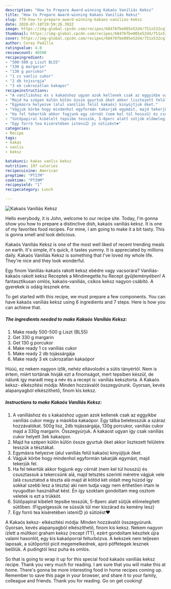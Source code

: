 ```yaml
---
description: "How to Prepare Award-winning Kakaós Vaníliás Keksz"
title: "How to Prepare Award-winning Kakaós Vaníliás Keksz"
slug: 779-how-to-prepare-award-winning-kakaos-vanilias-keksz
date: 2020-07-18T19:59:26.392Z
image: https://img-global.cpcdn.com/recipes/68476fbe005e52d4/751x532cq70/kakaos-vanilias-keksz-recept-foto.jpg
thumbnail: https://img-global.cpcdn.com/recipes/68476fbe005e52d4/751x532cq70/kakaos-vanilias-keksz-recept-foto.jpg
cover: https://img-global.cpcdn.com/recipes/68476fbe005e52d4/751x532cq70/kakaos-vanilias-keksz-recept-foto.jpg
author: Corey Padilla
ratingvalue: 4.8
reviewcount: 46590
recipeingredient:
- "500-500 g Liszt BL55"
- "330 g margarin"
- "130 g porcukor"
- "1 cs vanlis cukor"
- "2 db tojssrgja"
- "3 ek cukrozatlan kakapor"
recipeinstructions:
- "A vaníliáshoz és s kakaóshoz ugyan azok kellenek csak az eggyikbe vaníliás cukor megy a másikba kakaópor. Egy tálba beletesszük a száraz hozzávalókat. 500g lisz, 2db tojássárgája, 130g porcukor, vaníliás cukor majd a 330g margarin. Összegyúrjuk. A kakaost ugyan így csak vaníliás cukor helyett 3ek kakaópor."
- "Majd ha szépen külön külön össze gyurtuk őket akkor lisztezett felületre tesszük a tésztákat."
- "Egymásra helyezve (alul vaníliás felül kakaós) kinyújtjuk őket."
- "Vágjuk körbe hogy mindenhol egyformán takarják egymást, majd tekerjük fel."
- "Ha fel tekertük akkor fogjunk egy cérnát (nem kel túl hosszú) és csusztassuk a tekercsünk alá, majd tetsztés szerinti méretre vágjuk vele (alá csusztatod a tészta alá majd át kötöd két oldalt meg húzód így sokkal szebb lesz a tészta) aki nem tudja vagy nem érthetően írtam le nyugodtan használhat kést. Én így szoktam gondoltam meg osztom veletek is ezt a trükköt."
- "Sütőpapiral kibélelt tepsibe tesszük, 5-8perc alatt sütjük előmelegített sütőben. (Figyelgessük ne süssük túl mer kiszárad és kemény lesz)"
- "Egy forró tea kiséretében isteni😊 jó sütizést❤"
categories:
- Recipe
tags:
- kakas
- vanlis
- keksz

katakunci: kakas vanlis keksz 
nutrition: 197 calories
recipecuisine: American
preptime: "PT17M"
cooktime: "PT39M"
recipeyield: "1"
recipecategory: Lunch

---
```



![Kakaós Vaníliás Keksz](https://img-global.cpcdn.com/recipes/68476fbe005e52d4/751x532cq70/kakaos-vanilias-keksz-recept-foto.jpg)

Hello everybody, it is John, welcome to our recipe site. Today, I'm gonna show you how to prepare a distinctive dish, kakaós vaníliás keksz. It is one of my favorites food recipes. For mine, I am going to make it a bit tasty. This is gonna smell and look delicious.

Kakaós Vaníliás Keksz is one of the most well liked of recent trending meals on earth. It's simple, it's quick, it tastes yummy. It is appreciated by millions daily. Kakaós Vaníliás Keksz is something that I've loved my whole life. They're nice and they look wonderful.

Egy finom Vaníliás-kakaós rakott keksz ebédre vagy vacsorára? Vaníliás-kakaós rakott keksz Receptek a Mindmegette.hu Recept gyűjteményében! A fantasztikusan omlós, kakaós-vaníliás, csíkos keksz nagyon csábító. A gyerekek is odáig lesznek érte.


To get started with this recipe, we must prepare a few components. You can have kakaós vaníliás keksz using 6 ingredients and 7 steps. Here is how you can achieve that.

<!--inarticleads1-->

##### The ingredients needed to make Kakaós Vaníliás Keksz:

1. Make ready 500-500 g Liszt (BL55)
1. Get 330 g margarin
1. Get 130 g porcukor
1. Make ready 1 cs vaníliás cukor
1. Make ready 2 db tojássárgája
1. Make ready 3 ek cukrozatlan kakaópor


Húúú, ez nekem nagyon ízlik, nehéz eltávolodni a sütis tányértól. Nem is értem, miért tortának hívják ezt a finomságot, mert tepsiben készül, de nálunk így maradt meg a név és a recept is: vaníliás keksztorta. A Kakaós keksz- elkészítési módja: Minden hozzávalót összegyúrunk. Gyorsan, kevés alapanyagból elkészíthető, finom kis keksz. 

<!--inarticleads2-->

##### Instructions to make Kakaós Vaníliás Keksz:

1. A vaníliáshoz és s kakaóshoz ugyan azok kellenek csak az eggyikbe vaníliás cukor megy a másikba kakaópor. Egy tálba beletesszük a száraz hozzávalókat. 500g lisz, 2db tojássárgája, 130g porcukor, vaníliás cukor majd a 330g margarin. Összegyúrjuk. A kakaost ugyan így csak vaníliás cukor helyett 3ek kakaópor.
1. Majd ha szépen külön külön össze gyurtuk őket akkor lisztezett felületre tesszük a tésztákat.
1. Egymásra helyezve (alul vaníliás felül kakaós) kinyújtjuk őket.
1. Vágjuk körbe hogy mindenhol egyformán takarják egymást, majd tekerjük fel.
1. Ha fel tekertük akkor fogjunk egy cérnát (nem kel túl hosszú) és csusztassuk a tekercsünk alá, majd tetsztés szerinti méretre vágjuk vele (alá csusztatod a tészta alá majd át kötöd két oldalt meg húzód így sokkal szebb lesz a tészta) aki nem tudja vagy nem érthetően írtam le nyugodtan használhat kést. Én így szoktam gondoltam meg osztom veletek is ezt a trükköt.
1. Sütőpapiral kibélelt tepsibe tesszük, 5-8perc alatt sütjük előmelegített sütőben. (Figyelgessük ne süssük túl mer kiszárad és kemény lesz)
1. Egy forró tea kiséretében isteni😊 jó sütizést❤


A Kakaós keksz- elkészítési módja: Minden hozzávalót összegyúrunk. Gyorsan, kevés alapanyagból elkészíthető, finom kis keksz. Nekem nagyon ízlett a múltkori graham keksz (recept ITT), ezért gondoltam készítek újra valami hasonlót, egy kis kakaóporral felturbózva. A kekszek nem teljesen laposak, a sütőportól picit megemelkednek, apró pöffetegek lesznek belőlük. A pudingtól lesz puha és omlós. 

So that is going to wrap it up for this special food kakaós vaníliás keksz recipe. Thank you very much for reading. I am sure that you will make this at home. There's gonna be more interesting food in home recipes coming up. Remember to save this page in your browser, and share it to your family, colleague and friends. Thank you for reading. Go on get cooking!
